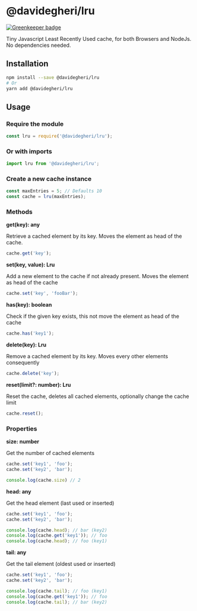 # @davidegheri/lru

[![Greenkeeper badge](https://badges.greenkeeper.io/Davide-Gheri/lru.svg)](https://greenkeeper.io/)

Tiny Javascript Least Recently Used cache, for both Browsers and NodeJs.
No dependencies needed.

## Installation
```bash
npm install --save @davidegheri/lru
# Or
yarn add @davidegheri/lru
```
## Usage

### Require the module
```javascript
const lru = require('@davidegheri/lru');
```
### Or with imports
```javascript
import lru from '@davidegheri/lru';
```

### Create a new cache instance
```javascript
const maxEntries = 5; // Defaults 10
const cache = lru(maxEntries);
```
### Methods

**get(key): any**

Retrieve a cached element by its key. Moves the element as head of the cache.
```javascript
cache.get('key');
```

**set(key, value): Lru**

Add a new element to the cache if not already present. Moves the element as head of the cache  
```javascript
cache.set('key', 'fooBar');
```

**has(key): boolean**

Check if the given key exists, this not move the element as head of the cache
```javascript
cache.has('key1');
````

**delete(key): Lru**

Remove a cached element by its key. Moves every other elements consequently
```javascript
cache.delete('key');
```

**reset(limit?: number): Lru**

Reset the cache, deletes all cached elements, optionally change the cache limit
```javascript
cache.reset();
```

### Properties

**size: number**

Get the number of cached elements
```javascript
cache.set('key1', 'foo');
cache.set('key2', 'bar');

console.log(cache.size) // 2
```

**head: any**

Get the head element (last used or inserted)
```javascript
cache.set('key1', 'foo');
cache.set('key2', 'bar');

console.log(cache.head); // bar (key2)
console.log(cache.get('key1')); // foo
console.log(cache.head); // foo (key1)
```

**tail: any**

Get the tail element (oldest used or inserted)
```javascript
cache.set('key1', 'foo');
cache.set('key2', 'bar');

console.log(cache.tail); // foo (key1)
console.log(cache.get('key1')); // foo
console.log(cache.tail); // bar (key2)
```

